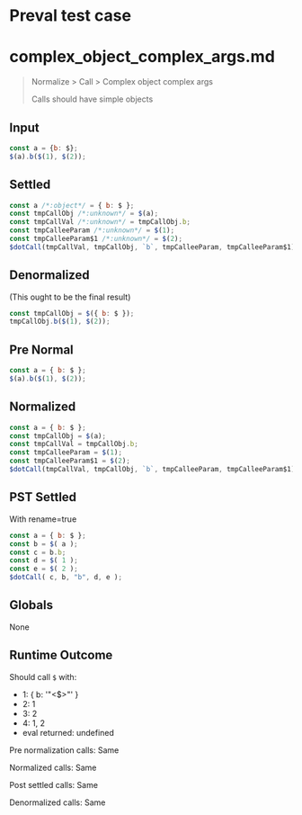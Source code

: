 # Preval test case

# complex_object_complex_args.md

> Normalize > Call > Complex object complex args
>
> Calls should have simple objects

## Input

`````js filename=intro
const a = {b: $};
$(a).b($(1), $(2));
`````

## Settled


`````js filename=intro
const a /*:object*/ = { b: $ };
const tmpCallObj /*:unknown*/ = $(a);
const tmpCallVal /*:unknown*/ = tmpCallObj.b;
const tmpCalleeParam /*:unknown*/ = $(1);
const tmpCalleeParam$1 /*:unknown*/ = $(2);
$dotCall(tmpCallVal, tmpCallObj, `b`, tmpCalleeParam, tmpCalleeParam$1);
`````

## Denormalized
(This ought to be the final result)

`````js filename=intro
const tmpCallObj = $({ b: $ });
tmpCallObj.b($(1), $(2));
`````

## Pre Normal


`````js filename=intro
const a = { b: $ };
$(a).b($(1), $(2));
`````

## Normalized


`````js filename=intro
const a = { b: $ };
const tmpCallObj = $(a);
const tmpCallVal = tmpCallObj.b;
const tmpCalleeParam = $(1);
const tmpCalleeParam$1 = $(2);
$dotCall(tmpCallVal, tmpCallObj, `b`, tmpCalleeParam, tmpCalleeParam$1);
`````

## PST Settled
With rename=true

`````js filename=intro
const a = { b: $ };
const b = $( a );
const c = b.b;
const d = $( 1 );
const e = $( 2 );
$dotCall( c, b, "b", d, e );
`````

## Globals

None

## Runtime Outcome

Should call `$` with:
 - 1: { b: '"<$>"' }
 - 2: 1
 - 3: 2
 - 4: 1, 2
 - eval returned: undefined

Pre normalization calls: Same

Normalized calls: Same

Post settled calls: Same

Denormalized calls: Same

